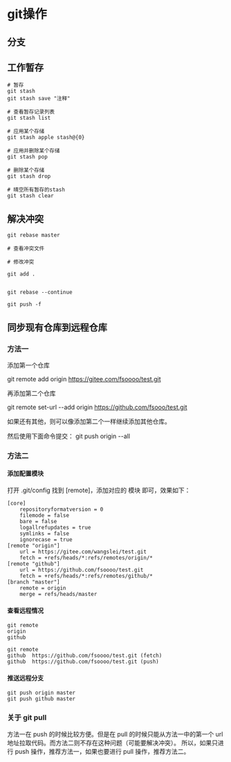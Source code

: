 # git操作

## 分支



## 工作暂存

```shell
# 暂存
git stash
git stash save "注释"

# 查看暂存记录列表
git stash list

# 应用某个存储
git stash apple stash@{0}

# 应用并删除某个存储
git stash pop

# 删除某个存储
git stash drop

# 晴空所有暂存的stash
git stash clear

```



## 解决冲突

```shell
git rebase master

# 查看冲突文件

# 修改冲突

git add .


git rebase --continue

git push -f

```



## 同步现有仓库到远程仓库

### 方法一

添加第一个仓库

git remote add origin https://gitee.com/fsoooo/test.git

再添加第二个仓库

git remote set-url --add origin https://github.com/fsooo/test.git

如果还有其他，则可以像添加第二个一样继续添加其他仓库。

然后使用下面命令提交：
		git push origin --all

### 方法二

#### 添加配置模块

打开 .git/config 找到 [remote]，添加对应的 模块 即可，效果如下：

```shell
[core]
    repositoryformatversion = 0
    filemode = false
    bare = false
    logallrefupdates = true
    symlinks = false
    ignorecase = true
[remote "origin"]
    url = https://gitee.com/wangslei/test.git
    fetch = +refs/heads/*:refs/remotes/origin/*
[remote "github"]
    url = https://github.com/fsoooo/test.git
    fetch = +refs/heads/*:refs/remotes/github/*
[branch "master"]
    remote = origin
    merge = refs/heads/master

```

#### 查看远程情况

```shell
git remote
origin
github

git remote
github  https://github.com/fsoooo/test.git (fetch)
github  https://github.com/fsoooo/test.git (push)

```

#### 推送远程分支

```shell
git push origin master
git push github master

```

### 关于 git pull

方法一在 push 的时候比较方便。但是在 pull 的时候只能从方法一中的第一个 url 地址拉取代码。而方法二则不存在这种问题（可能要解决冲突）。
所以，如果只进行 push 操作，推荐方法一，如果也要进行 pull 操作，推荐方法二。

